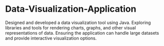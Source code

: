# Data-Visualization-Application
Designed and developed a data visualization tool using Java. Exploring libraries and tools for rendering charts, graphs, and other visual representations of data. Ensuring the application can handle large datasets and provide interactive visualization options.
